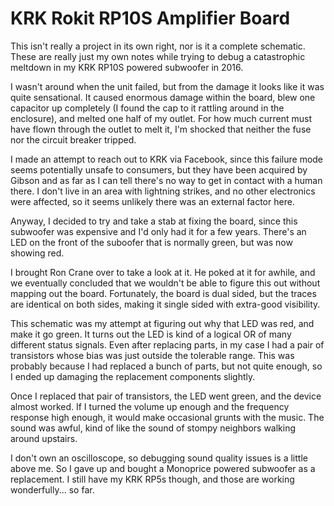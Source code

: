 # KRK Rokit RP10S Amplifier Board

This isn't really a project in its own right, nor is it a complete schematic. These are really just my own notes while trying to debug a catastrophic meltdown in my KRK RP10S powered subwoofer in 2016.

I wasn't around when the unit failed, but from the damage it looks like it was quite sensational. It caused enormous damage within the board, blew one capacitor up completely (I found the cap to it rattling around in the enclosure), and melted one half of my outlet. For how much current must have flown through the outlet to melt it, I'm shocked that neither the fuse nor the circuit breaker tripped.

I made an attempt to reach out to KRK via Facebook, since this failure mode seems potentially unsafe to consumers, but they have been acquired by Gibson and as far as I can tell there's no way to get in contact with a human there. I don't live in an area with lightning strikes, and no other electronics were affected, so it seems unlikely there was an external factor here.

Anyway, I decided to try and take a stab at fixing the board, since this subwoofer was expensive and I'd only had it for a few years. There's an LED on the front of the suboofer that is normally green, but was now showing red.

I brought Ron Crane over to take a look at it. He poked at it for awhile, and we eventually concluded that we wouldn't be able to figure this out without mapping out the board. Fortunately, the board is dual sided, but the traces are identical on both sides, making it single sided with extra-good visibility.

This schematic was my attempt at figuring out why that LED was red, and make it go green. It turns out the LED is kind of a logical OR of many different status signals. Even after replacing parts, in my case I had a pair of transistors whose bias was just outside the tolerable range. This was probably because I had replaced a bunch of parts, but not quite enough, so I ended up damaging the replacement components slightly.

Once I replaced that pair of transistors, the LED went green, and the device almost worked. If I turned the volume up enough and the frequency response high enough, it would make occasional grunts with the music. The sound was awful, kind of like the sound of stompy neighbors walking around upstairs.

I don't own an oscilloscope, so debugging sound quality issues is a little above me. So I gave up and bought a Monoprice powered subwoofer as a replacement. I still have my KRK RP5s though, and those are working wonderfully... so far.
